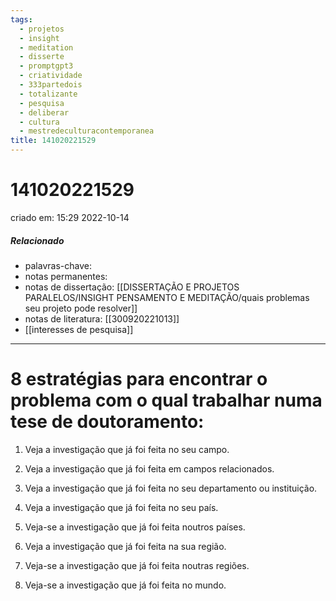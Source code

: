 ```yaml
---
tags:
  - projetos
  - insight
  - meditation
  - disserte
  - promptgpt3
  - criatividade
  - 333partedois
  - totalizante
  - pesquisa
  - deliberar
  - cultura
  - mestredeculturacontemporanea
title: 141020221529
---
```


# 141020221529

criado em: 15:29 2022-10-14

##### Relacionado

- palavras-chave:   
- notas permanentes: 
- notas de dissertação: [[DISSERTAÇÃO E PROJETOS PARALELOS/INSIGHT PENSAMENTO E MEDITAÇÃO/quais problemas seu projeto pode resolver]]
- notas de literatura: [[300920221013]]
- [[interesses de pesquisa]]

---

# 8 estratégias para encontrar o problema com o qual trabalhar numa tese de doutoramento:

1. Veja a investigação que já foi feita no seu campo.

2. Veja a investigação que já foi feita em campos relacionados.

3. Veja a investigação que já foi feita no seu departamento ou instituição.

4. Veja a investigação que já foi feita no seu país.

5. Veja-se a investigação que já foi feita noutros países.

6. Veja a investigação que já foi feita na sua região.

7. Veja-se a investigação que já foi feita noutras regiões.

8. Veja-se a investigação que já foi feita no mundo.
